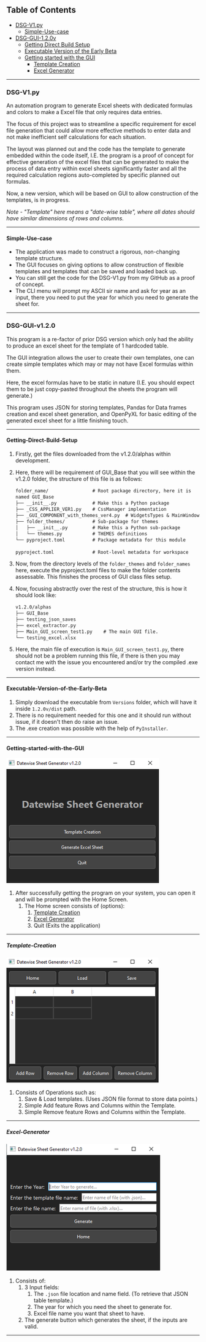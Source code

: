 
## Table of Contents
- [DSG-V1.py](###DSG-V1.py)
	- [Simple-Use-case](####simple-use-case)
- [DSG-GUI-1.2.0v](###DSG-GUI-v1.2.0)
	- [Getting Direct Build Setup](####Getting_Direct_Build_Setup)
	- [Executable Version of the Early Beta](####executable-version-of-the-early-beta)
	- [Getting started with the GUI](####getting-started-with-the-gui)
		- [Template Creation](#####template-creation)
		- [Excel Generator](#####Excel-Generator)

---

### DSG-V1.py

An automation program to generate Excel sheets with dedicated formulas and colors to make a Excel file that only requires data entries.

The focus of this project was to streamline a specific requirement for excel file generation that could allow more effective methods to enter data and not make inefficient self calculations for each situation.

The layout was planned out and the code has the template to generate embedded within the code itself, I.E. the program is a proof of concept for effective generation of the excel files that can be generated to make the process of data entry within excel sheets significantly faster and all the required calculation regions auto-completed by specific planned out formulas.

Now, a new version, which will be based on GUI to allow construction of the templates, is in progress.

_Note - "Template" here means a "date-wise table", where all dates should have similar dimensions of rows and columns._

---

#### Simple-Use-case

- The application was made to construct a rigorous, non-changing template structure.
- The GUI focuses on giving options to allow construction of flexible templates and templates that can be saved and loaded back up.
- You can still get the code for the DSG-V1.py from my GitHub as a proof of concept.
- The CLI menu will prompt my ASCII sir name and ask for year as an input, there you need to put the year for which you need to generate the sheet for.

---

### DSG-GUI-v1.2.0

This program is a re-factor of prior DSG version which only had the ability to produce an excel sheet for the template of 1 hardcoded table.

The GUI integration allows the user to create their own templates, one can create simple templates which may or may not have Excel formulas within them.

Here, the excel formulas have to be static in nature (I.E. you should expect them to be just copy-pasted throughout the sheets the program will generate.)

This program uses JSON for storing templates, Pandas for Data frames creation and excel sheet generation, and OpenPyXL for basic editing of the generated excel sheet for a little finishing touch.

---

#### Getting-Direct-Build-Setup

1. Firstly, get the files downloaded from the v1.2.0/alphas within development.
2. Here, there will be requirement of GUI_Base that you will see within the v1.2.0 folder, the structure of this file is as follows:

	```
	folder_name/                # Root package directory, here it is named GUI_Base
	├── __init__.py             # Make this a Python package
	├── _CSS_APPLIER_VER1.py    # CssManager implementation
	├── _GUI_COMPONENT_with_themes_ver4.py  # WidgetsTypes & MainWindow
	├── folder_themes/          # Sub-package for themes
	│   ├── __init__.py         # Make this a Python sub-package
	│   └── themes.py           # THEMES definitions
	└── pyproject.toml          # Package metadata for this module
	
	pyproject.toml              # Root-level metadata for workspace
	```

3. Now, from the directory levels of the ```folder_themes``` and ```folder_names```  here, execute the pyproject.toml files to make the folder contents assessable. This finishes the process of GUI class files setup.
4. Now, focusing abstractly over the rest of the structure, this is how it should look like:
	```
	v1.2.0/alphas
	├── GUI_Base
	├── testing_json_saves
	├── excel_extractor.py
	├── Main_GUI_screen_test1.py    # The main GUI file.
	└── testing_excel.xlsx
	```
5. Here, the main file of execution is ```Main_GUI_screen_test1.py```, there should not be  a problem running this file, if there is then you may contact me with the issue you encountered and/or try the compiled .exe version instead.

---
#### Executable-Version-of-the-Early-Beta
1. Simply download the executable from ```Versions``` folder, which will have it inside ```1.2.0v/dist``` path.
2. There is no requirement needed for this one and it should run without issue, if it doesn't then do raise an issue.
3. The .exe creation was possible with the help of ```PyInstaller```.

---

#### Getting-started-with-the-GUI
![HomeScreen](assets/HomeScreen.png)
1. After successfully getting the program on your system, you can open it and will be prompted with the Home Screen.
	1. The Home screen consists of (options):
		1. [Template Creation](#####template-creation)
		2. [Excel Generator](#####Excel-Generator)
		3. Quit (Exits the application)

---
##### Template-Creation
![TemplateScreen](assets/TemplateScreen.png)
1. Consists of Operations such as:
	1. Save & Load templates. (Uses JSON file format to store data points.)
	2. Simple Add feature Rows and Columns within the Template.
	3. Simple Remove feature Rows and Columns within the Template.

---

##### Excel-Generator
![GenerationScreen](assets/GenerationScreen.png)
1. Consists of:
	1. 3 Input fields: 
		1. The ```.json``` file location and name field. (To retrieve that JSON table template.)
		2. The year for which you need the sheet to generate for.
		3. Excel file name you want that sheet to have.
	2. The generate button which generates the sheet, if the inputs are valid.

---
